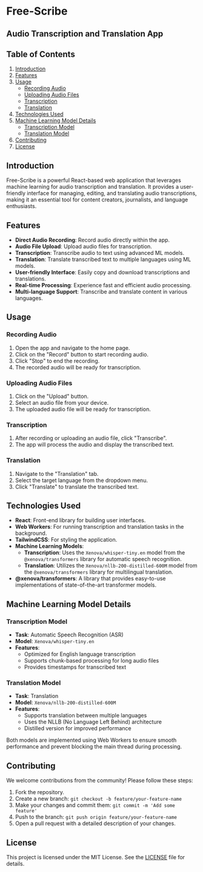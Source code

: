 # Free-Scribe

## Audio Transcription and Translation App

## Table of Contents
1. [Introduction](#introduction)
2. [Features](#features)
3. [Usage](#usage)
   - [Recording Audio](#recording-audio)
   - [Uploading Audio Files](#uploading-audio-files)
   - [Transcription](#transcription)
   - [Translation](#translation)
4. [Technologies Used](#technologies-used)
5. [Machine Learning Model Details](#machine-learning-model-details)
   - [Transcription Model](#transcription-model)
   - [Translation Model](#translation-model)
6. [Contributing](#contributing)
7. [License](#license)

## Introduction
Free-Scribe is a powerful React-based web application that leverages machine learning for audio transcription and translation. It provides a user-friendly interface for managing, editing, and translating audio transcriptions, making it an essential tool for content creators, journalists, and language enthusiasts.

## Features
- **Direct Audio Recording**: Record audio directly within the app.
- **Audio File Upload**: Upload audio files for transcription.
- **Transcription**: Transcribe audio to text using advanced ML models.
- **Translation**: Translate transcribed text to multiple languages using ML models.
- **User-friendly Interface**: Easily copy and download transcriptions and translations.
- **Real-time Processing**: Experience fast and efficient audio processing.
- **Multi-language Support**: Transcribe and translate content in various languages.

## Usage

### Recording Audio
1. Open the app and navigate to the home page.
2. Click on the "Record" button to start recording audio.
3. Click "Stop" to end the recording.
4. The recorded audio will be ready for transcription.

### Uploading Audio Files
1. Click on the "Upload" button.
2. Select an audio file from your device.
3. The uploaded audio file will be ready for transcription.

### Transcription
1. After recording or uploading an audio file, click "Transcribe".
2. The app will process the audio and display the transcribed text.

### Translation
1. Navigate to the "Translation" tab.
2. Select the target language from the dropdown menu.
3. Click "Translate" to translate the transcribed text.

## Technologies Used
- **React**: Front-end library for building user interfaces.
- **Web Workers**: For running transcription and translation tasks in the background.
- **TailwindCSS**: For styling the application.
- **Machine Learning Models**:
  - **Transcription**: Uses the `Xenova/whisper-tiny.en` model from the `@xenova/transformers` library for automatic speech recognition.
  - **Translation**: Utilizes the `Xenova/nllb-200-distilled-600M` model from the `@xenova/transformers` library for multilingual translation.
- **@xenova/transformers**: A library that provides easy-to-use implementations of state-of-the-art transformer models.

## Machine Learning Model Details

### Transcription Model
- **Task**: Automatic Speech Recognition (ASR)
- **Model**: `Xenova/whisper-tiny.en`
- **Features**:
  - Optimized for English language transcription
  - Supports chunk-based processing for long audio files
  - Provides timestamps for transcribed text

### Translation Model
- **Task**: Translation
- **Model**: `Xenova/nllb-200-distilled-600M`
- **Features**:
  - Supports translation between multiple languages
  - Uses the NLLB (No Language Left Behind) architecture
  - Distilled version for improved performance

Both models are implemented using Web Workers to ensure smooth performance and prevent blocking the main thread during processing.

## Contributing
We welcome contributions from the community! Please follow these steps:
1. Fork the repository.
2. Create a new branch: `git checkout -b feature/your-feature-name`
3. Make your changes and commit them: `git commit -m 'Add some feature'`
4. Push to the branch: `git push origin feature/your-feature-name`
5. Open a pull request with a detailed description of your changes.

## License
This project is licensed under the MIT License. See the [LICENSE](LICENSE.md) file for details.